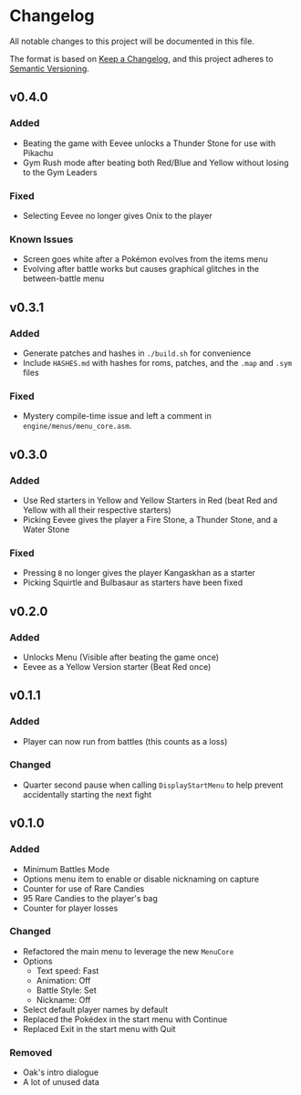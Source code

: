 # Changelog
All notable changes to this project will be documented in this file.

The format is based on [Keep a Changelog](https://keepachangelog.com/en/1.0.0/),
and this project adheres to [Semantic Versioning](https://semver.org/spec/v2.0.0.html).


## v0.4.0
### Added
- Beating the game with Eevee unlocks a Thunder Stone for use with Pikachu
- Gym Rush mode after beating both Red/Blue and Yellow without losing to the Gym Leaders

### Fixed
- Selecting Eevee no longer gives Onix to the player

### Known Issues
- Screen goes white after a Pokémon evolves from the items menu
- Evolving after battle works but causes graphical glitches in the between-battle menu


## v0.3.1
### Added
- Generate patches and hashes in `./build.sh` for convenience
- Include `HASHES.md` with hashes for roms, patches, and the `.map` and `.sym` files

### Fixed
- Mystery compile-time issue and left a comment in `engine/menus/menu_core.asm`.


## v0.3.0
### Added
- Use Red starters in Yellow and Yellow Starters in Red (beat Red and Yellow with all their respective starters)
- Picking Eevee gives the player a Fire Stone, a Thunder Stone, and a Water Stone

### Fixed
- Pressing `B` no longer gives the player Kangaskhan as a starter
- Picking Squirtle and Bulbasaur as starters have been fixed


## v0.2.0
### Added
- Unlocks Menu (Visible after beating the game once)
- Eevee as a Yellow Version starter (Beat Red once)


## v0.1.1
### Added
- Player can now run from battles (this counts as a loss)

### Changed
- Quarter second pause when calling `DisplayStartMenu` to help prevent accidentally starting the next fight


## v0.1.0
### Added
- Minimum Battles Mode
- Options menu item to enable or disable nicknaming on capture
- Counter for use of Rare Candies
- 95 Rare Candies to the player's bag
- Counter for player losses

### Changed
- Refactored the main menu to leverage the new `MenuCore`
- Options
    - Text speed: Fast
    - Animation: Off
    - Battle Style: Set
    - Nickname: Off
- Select default player names by default
- Replaced the Pokédex in the start menu with Continue
- Replaced Exit in the start menu with Quit

### Removed
- Oak's intro dialogue
- A lot of unused data
